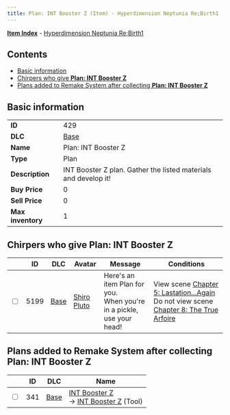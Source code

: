 ```yaml
---
title: Plan: INT Booster Z (Item) - Hyperdimension Neptunia Re;Birth1
---
```


[**Item Index**](/neptunia/rb1/item/index.html) - [Hyperdimension Neptunia Re;Birth1](/neptunia/rb1)

## Contents

- [Basic information](#basic-information)
- [Chirpers who give **Plan: INT Booster Z**](#chirpers-who-give-plan-int-booster-z)
- [Plans added to Remake System after collecting **Plan: INT Booster Z**](#plans-added-to-remake-system-after-collecting-plan-int-booster-z)
## Basic information

|   |   |
| -- | -- |
| **ID** | 429 |
| **DLC** | [Base](/neptunia/rb1/dlc/1-base.html) |
| **Name** | Plan: INT Booster Z |
| **Type** | Plan |
| **Description** | INT Booster Z plan. Gather the listed materials and develop it! |
| **Buy Price** | 0 |
| **Sell Price** | 0 |
| **Max inventory** | 1 |


## Chirpers who give **Plan: INT Booster Z**

|    | ID | DLC | Avatar | Message | Conditions |
| -- | -- | --- | ------ | ------- | ---------- |
| <input type="checkbox" id="rb1-chirper-event-1-5199" class="trackbox" /> | 5199 | [Base](/neptunia/rb1/dlc/1-base.html) | [Shiro Pluto](/neptunia/rb1/undefined/1-254-shiro-pluto.html) | Here's an item Plan for you.<br />When you're in a pickle, use your head! | View scene [Chapter 5: Lastation...Again](/neptunia/rb1/scene/1-501-chapter-5-lastation-again.html)<br />Do not view scene [Chapter 8: The True Arfoire](/neptunia/rb1/scene/1-807-chapter-8-the-true-arfoire.html) |


## Plans added to Remake System after collecting **Plan: INT Booster Z**

|    | ID | DLC | Name |
| -- | -- | --- | ---- |
| <input type="checkbox" id="rb1-remake-1-341" class="trackbox" /> | 341 | [Base](/neptunia/rb1/dlc/1-base.html) | [INT Booster Z](/neptunia/rb1/remake/1-341-int-booster-z.html)<br /> → [INT Booster Z](/neptunia/rb1/item/1-34-int-booster-z.html) (Tool) |
